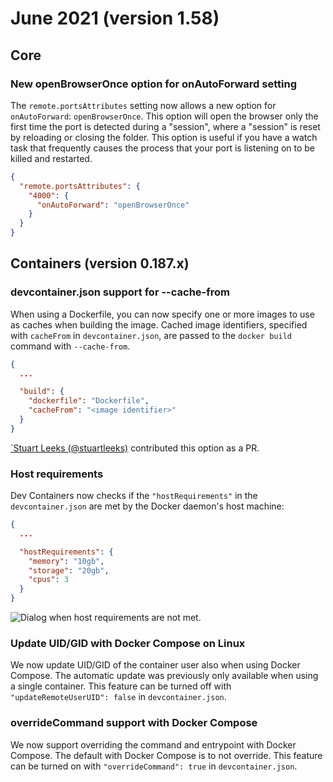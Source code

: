 # June 2021 (version 1.58)

## Core

### New openBrowserOnce option for onAutoForward setting

The `remote.portsAttributes` setting now allows a new option for `onAutoForward`: `openBrowserOnce`. This option will open the browser only the first time the port is detected during a "session", where a "session" is reset by reloading or closing the folder. This option is useful if you have a watch task that frequently causes the process that your port is listening on to be killed and restarted.

```json
{
  "remote.portsAttributes": {
    "4000": {
      "onAutoForward": "openBrowserOnce"
    }
  }
}
```

## Containers (version 0.187.x)

### devcontainer.json support for --cache-from

When using a Dockerfile, you can now specify one or more images to use as caches when building the image. Cached image identifiers, specified with `cacheFrom` in `devcontainer.json`, are passed to the `docker build` command with `--cache-from`.

```json
{
  ...

  "build": {
    "dockerfile": "Dockerfile",
    "cacheFrom": "<image identifier>"
  }
}
```

[`Stuart Leeks (@stuartleeks)](HTTPS://github.com/stuartleeks) contributed this option as a PR.

### Host requirements

Dev Containers now checks if the `"hostRequirements"` in the `devcontainer.json` are met by the Docker daemon's host machine:

```json
{
  ...

  "hostRequirements": {
    "memory": "10gb",
    "storage": "20gb",
    "cpus": 3
  }
}
```

![`Dialog when host requirements are not met.`](images/1_58/host-requirements.png)

### Update UID/GID with Docker Compose on Linux

We now update UID/GID of the container user also when using Docker Compose. The automatic update was previously only available when using a single container. This feature can be turned off with `"updateRemoteUserUID": false` in `devcontainer.json`.

### overrideCommand support with Docker Compose

We now support overriding the command and entrypoint with Docker Compose. The default with Docker Compose is to not override. This feature can be turned on with `"overrideCommand": true` in `devcontainer.json`.
